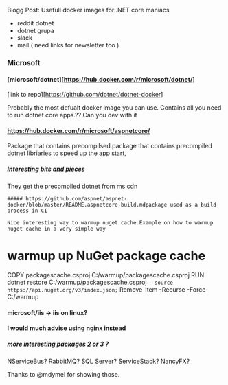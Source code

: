 
Blogg Post: Usefull docker images for .NET core maniacs

- reddit dotnet
- dotnet grupa
- slack
- mail ( need links for newsletter too )

### Microsoft

#### [microsoft/dotnet][https://hub.docker.com/r/microsoft/dotnet/]
[link to repo][https://github.com/dotnet/dotnet-docker]

Probably the most defualt docker image you can use. Contains all you need to run dotnet core apps.?? Can you dev with it

#### https://hub.docker.com/r/microsoft/aspnetcore/
Package that contains precompilsed.package that contains precompiled dotnet libriaries to speed up the app start, 
##### Interesting bits and pieces
They get the precompiled dotnet from ms cdn
``` -> code
##### https://github.com/aspnet/aspnet-docker/blob/master/README.aspnetcore-build.mdpackage used as a build process in CI

Nice interesting way to warmup nuget cache.Example on how to warmup nuget cache in a very simple way
````
# warmup up NuGet package cache
COPY packagescache.csproj C:/warmup/packagescache.csproj
RUN dotnet restore C:/warmup/packagescache.csproj `
        --source https://api.nuget.org/v3/index.json; `
    Remove-Item -Recurse -Force C:/warmup
#### microsoft/iis -> iis on linux?

#### I would much advise using nginx instead

##### more interesting packages 2 or 3 ?
NServiceBus?
RabbitMQ?
SQL Server?
ServiceStack?
NancyFX?


Thanks to @mdymel for showing those.
